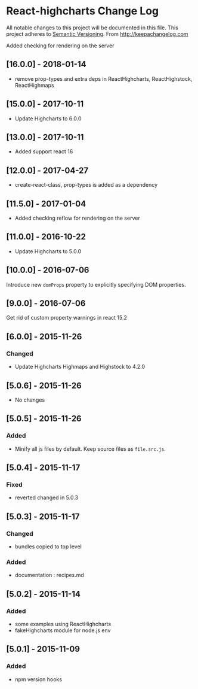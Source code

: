 # React-highcharts Change Log
All notable changes to this project will be documented in this file.
This project adheres to [Semantic Versioning](http://semver.org/).
From http://keepachangelog.com

Added checking for rendering on the server

## [16.0.0] - 2018-01-14
- remove prop-types and extra deps in ReactHighcharts, ReactHighstock, ReactHighmaps

## [15.0.0] - 2017-10-11
- Update Highcharts to 6.0.0 

## [13.0.0] - 2017-10-11
- Added support react 16

## [12.0.0] - 2017-04-27
- create-react-class, prop-types is added as a dependency

## [11.5.0] - 2017-01-04
- Added checking reflow for rendering on the server 

## [11.0.0] - 2016-10-22
- Update Highcharts to 5.0.0 

## [10.0.0] - 2016-07-06
Introduce new `domProps` property to explicitly specifying DOM properties.

## [9.0.0] - 2016-07-06
Get rid of custom property warnings in react 15.2

## [6.0.0] - 2015-11-26
### Changed
- Update Highcharts Highmaps and Highstock to 4.2.0 

## [5.0.6] - 2015-11-26
- No changes

## [5.0.5] - 2015-11-26
### Added
- Minify all js files by default. Keep source files as `file.src.js`. 


## [5.0.4] - 2015-11-17
### Fixed
- reverted changed in 5.0.3


## [5.0.3] - 2015-11-17
### Changed
- bundles copied to top level

### Added
- documentation : recipes.md


## [5.0.2] - 2015-11-14
### Added
- some examples using ReactHighcharts
- fakeHighcharts module for node.js env


## [5.0.1] - 2015-11-09
### Added
- npm version hooks

